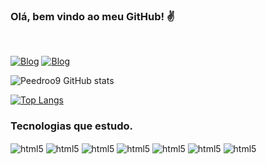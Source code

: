 

### Olá, bem vindo ao meu GitHub! ✌️
<br>

[![Blog](https://img.shields.io/badge/LinkedIn-0077B5?style=for-the-badge&logo=linkedin&logoColor=white)](https://www.linkedin.com/in/pedro-henrique-659634220/)
[![Blog](https://img.shields.io/badge/Instagram-E4405F?style=for-the-badge&logo=instagram&logoColor=white)](https://www.instagram.com/peedroo96/)

![Peedroo9 GitHub stats](https://github-readme-stats.vercel.app/api?username=Peedroo96&show_icons=true&theme=transparent)

[![Top Langs](https://github-readme-stats.vercel.app/api/top-langs/?username=Peedroo96&layout=compact)](https://github.com/Peedroo96/github-readme-stats)


### Tecnologias que estudo.

<div style="display: inline_block">
    <img align="center" alt="html5" src="https://img.shields.io/badge/JavaScript-F7DF1E?style=for-the-badge&logo=javascript&logoColor=black"/> 
    <img align="center" alt="html5" src="https://img.shields.io/badge/HTML5-E34F26?style=for-the-badge&logo=html5&logoColor=white"/> 
    <img align="center" alt="html5" src="https://img.shields.io/badge/CSS3-1572B6?style=for-the-badge&logo=css3&logoColor=white"/> 
    <img align="center" alt="html5" src="https://img.shields.io/badge/Node.js-43853D?style=for-the-badge&logo=node.js&logoColor=white"/> 
    <img align="center" alt="html5" src="https://img.shields.io/badge/C%23-239120?style=for-the-badge&logo=c-sharp&logoColor=white"/> 
    <img align="center" alt="html5" src="https://img.shields.io/badge/.NET-5C2D91?style=for-the-badge&logo=.net&logoColor=white"/> 
    <img align="center" alt="html5" src="https://img.shields.io/badge/Vue.js-35495E?style=for-the-badge&logo=vue.js&logoColor=4FC08D"/>
</div>
